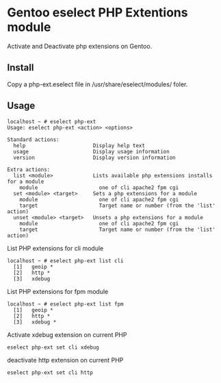 Gentoo eselect PHP Extentions module
====================================

Activate and Deactivate php extensions on Gentoo.

Install
-------

Copy a php-ext.eselect file in /usr/share/eselect/modules/ foler.

Usage
-----

~~~shell
localhost ~ # eselect php-ext
Usage: eselect php-ext <action> <options>

Standard actions:
  help                      Display help text
  usage                     Display usage information
  version                   Display version information

Extra actions:
  list <module>             Lists available php extensions installs for a module
    module                    one of cli apache2 fpm cgi
  set <module> <target>     Sets a php extensions for a module
    module                    one of cli apache2 fpm cgi
    target                    Target name or number (from the 'list' action)
  unset <module> <target>   Unsets a php extensions for a module
    module                    one of cli apache2 fpm cgi
    target                    Target name or number (from the 'list' action)
~~~

List PHP extensions for cli module
~~~
localhost ~ # eselect php-ext list cli
  [1]   geoip *
  [2]   http *
  [3]   xdebug
~~~

List PHP extensions for fpm module
~~~
localhost ~ # eselect php-ext list fpm
  [1]   geoip *
  [2]   http *
  [3]   xdebug *
~~~

Activate xdebug extension on current PHP
~~~shell
eselect php-ext set cli xdebug
~~~

deactivate http extension on current PHP
~~~shell
eselect php-ext set cli http
~~~